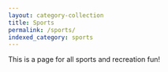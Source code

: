 ```yaml
---
layout: category-collection
title: Sports
permalink: /sports/
indexed_category: sports
---
```


This is a page for all sports and recreation fun!
